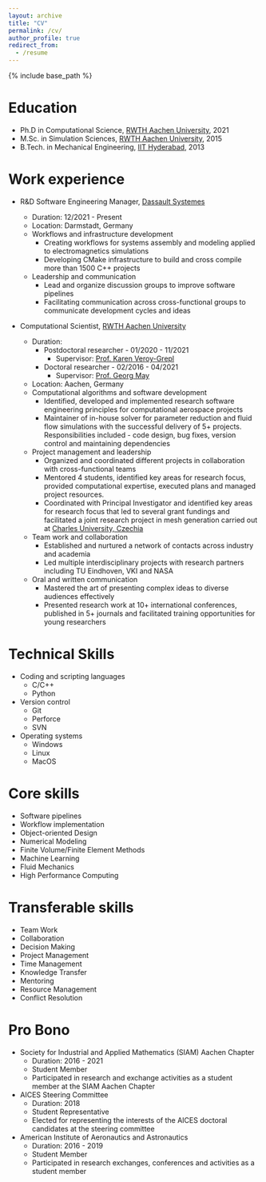 ```yaml
---
layout: archive
title: "CV"
permalink: /cv/
author_profile: true
redirect_from:
  - /resume
---
```


{% include base_path %}

Education
======
* Ph.D in Computational Science, [RWTH Aachen University](https://www.aices.rwth-aachen.de/de/), 2021
* M.Sc. in Simulation Sciences, [RWTH Aachen University](https://www.aices.rwth-aachen.de/de/), 2015
* B.Tech. in Mechanical Engineering, [IIT Hyderabad](https://iith.ac.in/), 2013

Work experience
======
* R&D Software Engineering Manager, [Dassault Systemes](https://www.3ds.com/)
  * Duration: 12/2021 - Present
  * Location: Darmstadt, Germany
  * Workflows and infrastructure development
    * Creating workflows for systems assembly and modeling applied to electromagnetics simulations
    * Developing CMake infrastructure to build and cross compile more than 1500 C++ projects
  * Leadership and communication
    * Lead and organize discussion groups to improve software pipelines
    * Facilitating communication across cross-functional groups to communicate development cycles and ideas

* Computational Scientist, [RWTH Aachen University](https://www.rwth-aachen.de/)
  * Duration:
    * Postdoctoral researcher - 01/2020 - 11/2021
      * Supervisor: [Prof. Karen Veroy-Grepl]()
    * Doctoral researcher - 02/2016 - 04/2021
      * Supervisor: [Prof. Georg May]()
  * Location: Aachen, Germany
  * Computational algorithms and software development
    * Identified, developed and implemented research software engineering principles for computational aerospace projects
    * Maintainer of in-house solver for parameter reduction and fluid flow simulations with the successful delivery of 5+ projects.  Responsibilities included - code design, bug fixes, version control and maintaining dependencies
  * Project management and leadership
    * Organized and coordinated different projects in collaboration with cross-functional teams
    * Mentored 4 students, identified key areas for research focus, provided computational expertise, executed plans and managed project resources.
    * Coordinated with Principal Investigator and identified key areas for research focus that led to several grant fundings and facilitated a joint research project in mesh generation carried out at [Charles University, Czechia](http://knm.mff.cuni.cz/)
  * Team work and collaboration
    * Established and nurtured a network of contacts across industry and academia
    * Led multiple interdisciplinary projects with research partners including TU Eindhoven, VKI and NASA
  * Oral and written communication
    * Mastered the art of presenting complex ideas to diverse audiences effectively
    * Presented research work at $10+$ international conferences, published in $5+$ journals and facilitated training opportunities for young researchers

Technical Skills
======
* Coding and scripting languages
  * C/C++
  * Python
* Version control
  * Git
  * Perforce
  * SVN
* Operating systems
  * Windows
  * Linux
  * MacOS

Core skills
======
* Software pipelines
* Workflow implementation
* Object-oriented Design
* Numerical Modeling
* Finite Volume/Finite Element Methods
* Machine Learning
* Fluid Mechanics
* High Performance Computing

Transferable skills
======
* Team Work
* Collaboration
* Decision Making
* Project Management
* Time Management
* Knowledge Transfer
* Mentoring
* Resource Management
* Conflict Resolution

Pro Bono
======
* Society for Industrial and Applied Mathematics (SIAM) Aachen Chapter
  * Duration: 2016 - 2021
  * Student Member
  * Participated in research and exchange activities as a student member at the SIAM Aachen Chapter
* AICES Steering Committee
  * Duration: 2018
  * Student Representative
  * Elected for representing the interests of the AICES doctoral candidates at the steering committee
* American Institute of Aeronautics and Astronautics
  * Duration: 2016 - 2019
  * Student Member
  * Participated in research exchanges, conferences and activities as a student member
